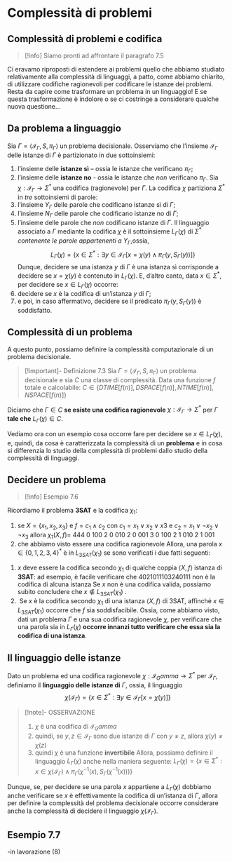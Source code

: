 # Complessità di problemi
## Complessità di problemi e codifica
>[!info]
>Siamo pronti ad affrontare il paragrafo 7.5

Ci eravamo riproposti di estendere ai problemi quello che abbiamo studiato relativamente alla complessità di linguaggi, a patto, come abbiamo chiarito, di utilizzare codifiche ragionevoli per codificare le istanze dei problemi.
Resta da capire come trasformare un problema in un linguaggio!
E se questa trasformazione è indolore o se ci costringe a considerare qualche nuova questione…
## Da problema a linguaggio
Sia  $\Gamma=\langle\mathcal I_\Gamma, S,\pi_\Gamma\rangle$ un problema decisionale. 
Osserviamo che l’insieme $\mathcal I_\Gamma$ delle istanze di $\Gamma$ è partizionato in due sottoinsiemi:
1. l’insieme delle **istanze sì** – ossia le istanze che verificano $\pi_\Gamma$;
2. l’insieme delle **istanze no** - ossia le istanze che $non$ verificano $\pi_\Gamma$. 
Sia $\chi:\mathcal I_\Gamma\rightarrow\Sigma^*$ una codifica (ragionevole) per $\Gamma$. 
La codifica $\chi$ partiziona $\Sigma^*$ in *tre* sottoinsiemi di parole: 
1. l’insieme $Y_\Gamma$ delle parole che codificano istanze sì di $\Gamma$; 
2. l’insieme $N_\Gamma$ delle parole che codificano istanze no di $\Gamma$; 
3. l’insieme delle parole che *non* codificano istanze di $\Gamma$. 
Il linguaggio associato a $\Gamma$ mediante la codifica $\chi$ è il sottoinsieme $L_\Gamma(\chi)$ di $\Sigma^*$  *contenente le parole appartenenti a* $Y_\Gamma$,ossia, $$L_\Gamma(\chi)=\{x\in\Sigma^*:\exists y\in\mathcal I_\Gamma[x=\chi(y)\land\pi_\Gamma(y, S_\Gamma(y))]\}$$
Dunque, decidere se una istanza $y$ di $\Gamma$ è una istanza sì corrisponde a decidere se $x=\chi(y)$ è contenuto in $L_\Gamma(\chi)$.
E, d’altro canto, data $x\in\Sigma^*$, per decidere se $x\in L_\Gamma(\chi)$ occorre:
1. decidere se $x$ è la codifica di un’istanza $y$ di $\Gamma$; 
2. e poi, in caso affermativo, decidere se il predicato $\pi_\Gamma(y,S_\Gamma(y))$ è soddisfatto.
## Complessità di un problema
A questo punto, possiamo definire la complessità computazionale di un problema decisionale. 
>[!important]- Definizione 7.3
> Sia $\Gamma=\langle\mathcal I_\Gamma, S,\pi_\Gamma\rangle$ un problema decisionale e sia $C$ una classe di complessità.
> Data una funzione $f$ totale e calcolabile: 
> $C\in\{ DTIME[f(n)] , DSPACE[f(n)] , NTIME[f(n)] , NSPACE[f(n)] \}$

Diciamo che $\Gamma\in C$ **se esiste una codifica ragionevole** $\chi:\mathcal I_\Gamma\rightarrow\Sigma^*$ per $\Gamma$ **tale che** $L_\Gamma(\chi)\in C$. 

Vediamo ora con un esempio cosa occorre fare per decidere se $x\in L_\Gamma(\chi)$, e, quindi, da cosa è caratterizzata la complessità di un **problema** e in cosa si differenzia lo studio della complessità di problemi dallo studio della complessità di linguaggi.
## Decidere un problema
>[!info] 
>Esempio 7.6 

Ricordiamo il problema **3SAT** e la codifica $\chi_1$: 
1. se $X = \{x_1, x_2, x_3\}$ e $f=c_1\land c_2$ con $c_1=x_1\lor x_2\lor x3$ e $c_2 = x_1\lor\lnot x_2\lor\lnot  x_3$ allora $\chi_1(X,f) =$ 444 0 100 2 0 010 2 0 001 3 0 100 2 1 010 2 1 001
2. che abbiamo visto essere una codifica ragionevole
Allora, una parola $x\in\{0,1, 2, 3, 4\}^*$ è in $L_{3SAT}(\chi_1)$ se sono verificati i due fatti seguenti: 
1) $x$ deve essere la codifica secondo $\chi_1$ di qualche coppia $\langle X,f \rangle$ istanza di **3SAT**: 
		ad esempio, è facile verificare che 4021011103240111 non è la codifica di alcuna istanza
		Se $x$ non è una codifica valida, possiamo subito concludere che $x\not\in L_{3SAT} (\chi_1 )$ . 
2)  Se $x$ è la codifica secondo $\chi_1$ di una istanza $\langle X,f\rangle$ di 3SAT, affinché $x\in L_{3SAT}(\chi_1)$ occorre che $f$ sia soddisfacibile. 
Ossia, come abbiamo visto, dati un problema $\Gamma$ e una sua codifica ragionevole $\chi$, per verificare che una parola sia in $L_\Gamma(\chi)$ **occorre innanzi tutto verificare che essa sia la codifica di una istanza**.
## Il linguaggio delle istanze
Dato un problema ed una codifica ragionevole $\chi:\mathcal I_Gamma\rightarrow\Sigma^*$ per $\mathcal I_\Gamma$, 
definiamo il **linguaggio delle istanze di** $\Gamma$, ossia, il linguaggio $$\chi(\mathcal I_\Gamma)=\{x\in\Sigma^*:\exists y\in\mathcal I_\Gamma[x=\chi(y)]\}$$
>[!note]- OSSERVAZIONE 
> 1. $\chi$ è una codifica di $\mathcal I_Gamma$ 
> 2. quindi, se $y,z\in\mathcal I_\Gamma$ sono due istanze di $\Gamma$ con $y\not=z$, allora $\chi(y)\not=\chi(z)$ 
> 3. quindi $\chi$ è una funzione **invertibile**
> Allora, possiamo definire il linguaggio $L_\Gamma(\chi)$ anche nella maniera seguente:
 $L_\Gamma(\chi)=\{x\in\Sigma^*:x\in\chi(\mathcal I_\Gamma)\land\pi_\Gamma(\chi^{-1}(x),S_\Gamma(\chi^{-1}(x)))\}$

Dunque, se, per decidere se una parola $x$ appartiene a $L_\Gamma(\chi)$ dobbiamo anche verificare se $x$ è effettivamente la codifica di un’istanza di $\Gamma$, allora per definire la complessità del problema decisionale occorre considerare anche la complessità di decidere il linguaggio $\chi(\mathcal I_\Gamma)$.
## Esempio 7.7
-in lavorazione (8)